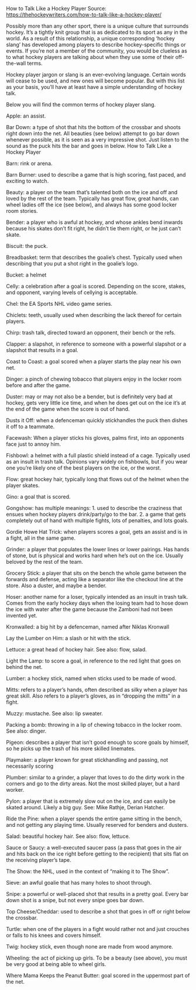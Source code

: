 How to Talk Like a Hockey Player
Source: https://thehockeywriters.com/how-to-talk-like-a-hockey-player/

Possibly more than any other sport, there is a unique culture that surrounds hockey. It’s a tightly knit group that is as dedicated to its sport as any in the world. As a result of this relationship, a unique corresponding ‘hockey slang’ has developed among players to describe hockey-specific things or events. If you’re not a member of the community, you would be clueless as to what hockey players are talking about when they use some of their off-the-wall terms.

Hockey player jargon or slang is an ever-evolving language. Certain words will cease to be used, and new ones will become popular. But with this list as your basis, you’ll have at least have a simple understanding of hockey talk.

Below you will find the common terms of hockey player slang.

Apple: an assist.

Bar Down: a type of shot that hits the bottom of the crossbar and shoots right down into the net. All beauties (see below) attempt to go bar down whenever possible, as it is seen as a very impressive shot. Just listen to the sound as the puck hits the bar and goes in below.
How to Talk Like a Hockey Player

Barn: rink or arena.

Barn Burner: used to describe a game that is high scoring, fast paced, and exciting to watch.

Beauty: a player on the team that’s talented both on the ice and off and loved by the rest of the team. Typically has great flow, great hands, can wheel ladies off the ice (see below), and always has some good locker room stories.

Bender: a player who is awful at hockey, and whose ankles bend inwards because his skates don’t fit right, he didn’t tie them right, or he just can’t skate.

Biscuit: the puck.

Breadbasket: term that describes the goalie’s chest. Typically used when describing that you put a shot right in the goalie’s logo.

Bucket: a helmet

Celly: a celebration after a goal is scored. Depending on the score, stakes, and opponent, varying levels of cellying is acceptable.

Chel: the EA Sports NHL video game series.

Chiclets: teeth, usually used when describing the lack thereof for certain players.

Chirp: trash talk, directed toward an opponent, their bench or the refs.

Clapper: a slapshot, in reference to someone with a powerful slapshot or a slapshot that results in a goal.

Coast to Coast: a goal scored when a player starts the play near his own net.

Dinger: a pinch of chewing tobacco that players enjoy in the locker room before and after the game.

Duster: may or may not also be a bender, but is definitely very bad at hockey, gets very little ice time, and when he does get out on the ice it’s at the end of the game when the score is out of hand.

Dusts it Off: when a defenceman quickly stickhandles the puck then dishes it off to a teammate.

Facewash: When a player sticks his gloves, palms first, into an opponents face just to annoy him.

Fishbowl: a helmet with a full plastic shield instead of a cage. Typically used as an insult in trash talk. Opinions vary widely on fishbowls, but if you wear one you’re likely one of the best players on the ice, or the worst.

Flow: great hockey hair, typically long that flows out of the helmet when the player skates.

Gino: a goal that is scored.

Gongshow: has multiple meanings: 1. used to describe the craziness that ensues when hockey players drink/party/go to the bar. 2. a game that gets completely out of hand with multiple fights, lots of penalties, and lots goals.

Gordie Howe Hat Trick: when players scores a goal, gets an assist and is in a fight, all in the same game.

Grinder: a player that populates the lower lines or lower pairings. Has hands of stone, but is physical and works hard when he’s out on the ice. Usually beloved by the rest of the team.

Grocery Stick: a player that sits on the bench the whole game between the forwards and defense, acting like a separator like the checkout line at the store. Also a duster, and maybe a bender.

Hoser: another name for a loser, typically intended as an insult in trash talk. Comes from the early hockey days when the losing team had to hose down the ice with water after the game because the Zamboni had not been invented yet.

Kronwalled: a big hit by a defenceman, named after Niklas Kronwall

Lay the Lumber on Him: a slash or hit with the stick.

Lettuce: a great head of hockey hair. See also: flow, salad.

Light the Lamp: to score a goal, in reference to the red light that goes on behind the net.

Lumber: a hockey stick, named when sticks used to be made of wood.

Mitts: refers to a player’s hands, often described as silky when a player has great skill. Also refers to a player’s gloves, as in “dropping the mitts” in a fight.

Muzzy: mustache. See also: lip sweater.

Packing a bomb: throwing in a lip of chewing tobacco in the locker room. See also: dinger.

Pigeon: describes a player that isn’t good enough to score goals by himself, so he picks up the trash of his more skilled linemates. 

Playmaker: a player known for great stickhandling and passing, not necessarily scoring

Plumber: similar to a grinder, a player that loves to do the dirty work in the corners and go to the dirty areas. Not the most skilled player, but a hard worker.

Pylon: a player that is extremely slow out on the ice, and can easily be skated around. Likely a big guy. See: Mike Rathje, Derian Hatcher.

Ride the Pine: when a player spends the entire game sitting in the bench, and not getting any playing time. Usually reserved for benders and dusters.

Salad: beautiful hockey hair. See also: flow, lettuce.

Sauce or Saucy: a well-executed saucer pass (a pass that goes in the air and hits back on the ice right before getting to the recipient) that sits flat on the receiving player’s tape.

The Show: the NHL, used in the context of “making it to The Show”.

Sieve: an awful goalie that has many holes to shoot through.

Snipe: a powerful or well-placed shot that results in a pretty goal. Every bar down shot is a snipe, but not every snipe goes bar down.

Top Cheese/Cheddar: used to describe a shot that goes in off or right below the crossbar.

Turtle: when one of the players in a fight would rather not and just crouches or falls to his knees and covers himself.

Twig: hockey stick, even though none are made from wood anymore.

Wheeling: the act of picking up girls. To be a beauty (see above), you must be very good at being able to wheel girls.

Where Mama Keeps the Peanut Butter: goal scored in the uppermost part of the net.